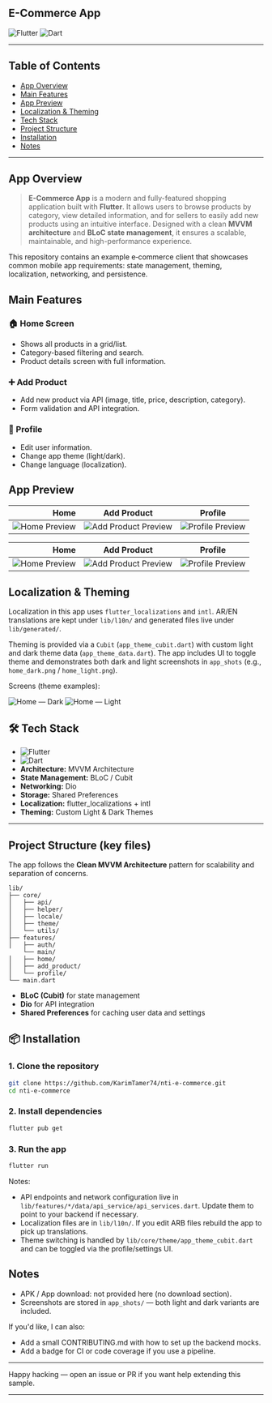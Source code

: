 ## E-Commerce App

![Flutter](https://img.shields.io/badge/Flutter-02569B?logo=flutter&logoColor=white) ![Dart](https://img.shields.io/badge/Dart-0175C2?logo=dart&logoColor=white)

---

## Table of Contents

- [App Overview](#app-overview)
- [Main Features](#main-features)
- [App Preview](#app-preview)
- [Localization & Theming](#localization--theming)
- [Tech Stack](#tech-stack)
- [Project Structure](#project-structure)
- [Installation](#installation)
- [Notes](#notes)

---

## App Overview

> **E-Commerce App** is a modern and fully-featured shopping application built with **Flutter**.
> It allows users to browse products by category, view detailed information, and for sellers to easily add new products using an intuitive interface.
> Designed with a clean **MVVM architecture** and **BLoC state management**, it ensures a scalable, maintainable, and high-performance experience.

This repository contains an example e‑commerce client that showcases common mobile app requirements: state management, theming, localization, networking, and persistence.

## Main Features

### 🏠 Home Screen
- Shows all products in a grid/list.
- Category-based filtering and search.
- Product details screen with full information.


### ➕ Add Product
- Add new product via API (image, title, price, description, category).
- Form validation and API integration.


### 👤 Profile
- Edit user information.
- Change app theme (light/dark).
- Change language (localization).


## App Preview

| Home | Add Product | Profile |
|---:|:---:|:---:|
| ![Home Preview](app_shots/home_light.png) | ![Add Product Preview](app_shots/add_product_light.png) | ![Profile Preview](app_shots/profile_light.png) |

| Home | Add Product | Profile |
|---:|:---:|:---:|
| ![Home Preview](app_shots/home_dark.png) | ![Add Product Preview](app_shots/add_product_dark.png) | ![Profile Preview](app_shots/profile_dark.png) |
## Localization & Theming

Localization in this app uses `flutter_localizations` and `intl`. AR/EN translations are kept under `lib/l10n/` and generated files live under `lib/generated/`.

Theming is provided via a `Cubit` (`app_theme_cubit.dart`) with custom light and dark theme data (`app_theme_data.dart`). The app includes UI to toggle theme and demonstrates both dark and light screenshots in `app_shots` (e.g., `home_dark.png` / `home_light.png`).

Screens (theme examples):

![Home — Dark](app_shots/home_dark.png)
![Home — Light](app_shots/home_light.png)

## 🛠 Tech Stack

- ![Flutter](https://img.shields.io/badge/Flutter-3.13+-blue?logo=flutter)
- ![Dart](https://img.shields.io/badge/Dart-3.1+-blue?logo=dart)
- **Architecture:** MVVM Architecture  
- **State Management:** BLoC / Cubit  
- **Networking:** Dio  
- **Storage:** Shared Preferences  
- **Localization:** flutter_localizations + intl  
- **Theming:** Custom Light & Dark Themes  

---

## Project Structure (key files)
The app follows the **Clean MVVM Architecture** pattern for scalability and separation of concerns.

```
lib/
├── core/
│   ├── api/
│   ├── helper/
│   ├── locale/
│   ├── theme/
│   └── utils/
├── features/
│   ├── auth/
    └── main/
│   ├── home/
│   ├── add_product/
│   └── profile/
└── main.dart
```

* **BLoC (Cubit)** for state management
* **Dio** for API integration
* **Shared Preferences** for caching user data and settings

## 📦 Installation

### 1. Clone the repository

```bash
git clone https://github.com/KarimTamer74/nti-e-commerce.git
cd nti-e-commerce
```

### 2. Install dependencies

```bash
flutter pub get
```

### 3. Run the app

```bash
flutter run
```


Notes:

- API endpoints and network configuration live in `lib/features/*/data/api_service/api_services.dart`. Update them to point to your backend if necessary.
- Localization files are in `lib/l10n/`. If you edit ARB files rebuild the app to pick up translations.
- Theme switching is handled by `lib/core/theme/app_theme_cubit.dart` and can be toggled via the profile/settings UI.

## Notes

- APK / App download: not provided here (no download section).
- Screenshots are stored in `app_shots/` — both light and dark variants are included.

If you'd like, I can also:

- Add a small CONTRIBUTING.md with how to set up the backend mocks.
- Add a badge for CI or code coverage if you use a pipeline.

---

Happy hacking — open an issue or PR if you want help extending this sample.

---
